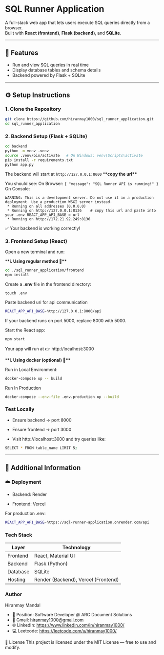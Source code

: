 # SQL Runner Application

A full-stack web app that lets users execute SQL queries directly from a browser.  
Built with **React (frontend)**, **Flask (backend)**, and **SQLite**.

---

## 🚀 Features

- Run and view SQL queries in real time
- Display database tables and schema details
- Backend powered by Flask + SQLite

---

## ⚙️ Setup Instructions

### 1. Clone the Repository

```bash
git clone https://github.com/hiranmay1000/sql_runner_application.git
cd sql_runner_application
```

### 2. Backend Setup (Flask + SQLite)

```bash
cd backend
python -m venv .venv
source .venv/bin/activate   # On Windows: venv\Scripts\activate
pip install -r requirements.txt
python app.py
```

The backend will start at `http://127.0.0.1:8000` \***\*copy the url\*\***

You should see:
On Browser: `{ "message": "SQL Runner API is running!" }`
On Console:
```
WARNING: This is a development server. Do not use it in a production deployment. Use a production WSGI server instead.
 * Running on all addresses (0.0.0.0)
 * Running on http://127.0.0.1:8136    # copy this url and paste into your .env REACT_APP_API_BASE = url
 * Running on http://172.21.92.249:8136
```

✅ Your backend is working correctly!

### 3. Frontend Setup (React)

Open a new terminal and run:

\***\*i. Using regular method 🧩\*\***

```bash
cd ./sql_runner_application/frontend
npm install
```

Create a **.env** file in the frontend directory:

```
touch .env
```

Paste backend uri for api communication

```bash
REACT_APP_API_BASE=http://127.0.0.1:8000/api
```

If your backend runs on port 5000, replace 8000 with 5000.

Start the React app:

```bash
npm start
```

Your app will run at 👉 http://localhost:3000

\***\*i. Using docker (optional) 🧩\*\***

Run in Local Environment:

```bash
docker-compose up -- build
```

Run In Production

```bash
docker-compose --env-file .env.production up --build
```

### Test Locally

- Ensure backend → port 8000

- Ensure frontend → port 3000

- Visit http://localhost:3000 and try queries like:

```bash
SELECT * FROM table_name LIMIT 5;
```

---

## 🧾 Additional Information

### ☁️ Deployment

- Backend: Render

- Frontend: Vercel

For production .env:

```bash
REACT_APP_API_BASE=https://sql-runner-application.onrender.com/api
```

### Tech Stack

| Layer    | Technology                          |
| -------- | ----------------------------------- |
| Frontend | React, Material UI                  |
| Backend  | Flask (Python)                      |
| Database | SQLite                              |
| Hosting  | Render (Backend), Vercel (Frontend) |

### Author

Hiranmay Mandal

- 🧰 Position: Software Developer @ ARC Document Solutions
- 📧 Gmail: hiranmay1000@gmail.com
- 🌐 LinkedIn: https://www.linkedin.com/in/hiranmay1000/
- 💻 Leetcode: https://leetcode.com/u/hiranmay1000/

🪪 License
This project is licensed under the MIT License — free to use and modify.
